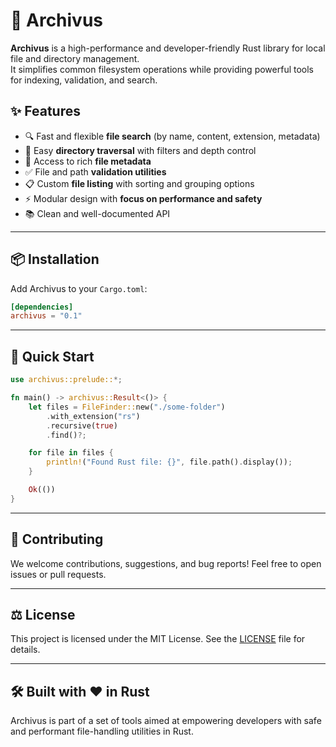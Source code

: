 # 📁 Archivus

**Archivus** is a high-performance and developer-friendly Rust library for local file and directory management.  
It simplifies common filesystem operations while providing powerful tools for indexing, validation, and search.

## ✨ Features

- 🔍 Fast and flexible **file search** (by name, content, extension, metadata)
- 📂 Easy **directory traversal** with filters and depth control
- 📑 Access to rich **file metadata**
- ✅ File and path **validation utilities**
- 📋 Custom **file listing** with sorting and grouping options
- ⚡ Modular design with **focus on performance and safety**
- 📚 Clean and well-documented API

---

## 📦 Installation

Add Archivus to your `Cargo.toml`:

```toml
[dependencies]
archivus = "0.1"
````

---

## 🚀 Quick Start

```rust
use archivus::prelude::*;

fn main() -> archivus::Result<()> {
    let files = FileFinder::new("./some-folder")
        .with_extension("rs")
        .recursive(true)
        .find()?;

    for file in files {
        println!("Found Rust file: {}", file.path().display());
    }

    Ok(())
}
```

---


## 🤝 Contributing

We welcome contributions, suggestions, and bug reports!
Feel free to open issues or pull requests.

---

## ⚖️ License

This project is licensed under the MIT License.
See the [LICENSE](./LICENSE) file for details.

---

## 🛠 Built with ❤️ in Rust

Archivus is part of a set of tools aimed at empowering developers with safe and performant file-handling utilities in Rust.
